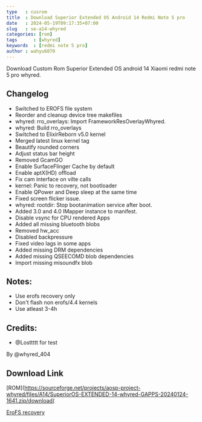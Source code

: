 ```yaml
---
type   : cusrom
title  : Download Superior Extended OS Android 14 Redmi Note 5 pro
date   : 2024-05-19T09:17:35+07:00
slug   : se-a14-whyred
categories: [rom]
tags      : [whyred]
keywords  : [redmi note 5 pro]
author : wahyu6070
---
```


Download Custom Rom Superior Extended OS android 14 Xiaomi redmi note 5 pro whyred.

##  Changelog
- Switched to EROFS file system
- Reorder and cleanup device tree makefiles
- whyred: rro_overlays: Import FrameworkResOverlayWhyred.
- whyred: Build rro_overlays
- Switched to ElixirReborn v5.0 kernel
- Merged latest linux kernel tag
- Beautify rounded corners
- Adjust status bar height
- Removed GcamGO
- Enable SurfaceFlinger Cache by default
- Enable aptX(HD) offload
- Fix cam interface on vilte calls
- kernel: Panic to recovery, not bootloader
- Enable QPower and Deep sleep at the same time
- Fixed screen flicker issue.
- whyred: rootdir: Stop bootanimation service after boot.
- Added 3.0 and 4.0 IMapper instance to manifest.
- Disable vsync for CPU rendered Apps
- Added all missing bluetooth blobs
- Removed hw_acc
- Disabled backpressure
- Fixed video lags in some apps
- Added missing DRM dependencies
- Added missing QSEECOMD blob dependencies
- Import missing misoundfx blob

## Notes:
- Use erofs recovery only
- Don't flash non erofs/4.4 kernels
- Use atleast 3-4h

## Credits:
- @Losttttt for test

By @whyred_404

## Download Link
[ROM](https://sourceforge.net/projects/aosp-project-whyred/files/A14/SuperiorOS-EXTENDED-14-whyred-GAPPS-20240124-1641.zip/download(

[EroFS recovery](https://pikabot.me/0:findpath?id=1HmMUS4uLLVZFAm6i9i51VFDYyb0-paDE)
